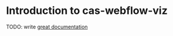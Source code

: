 # Introduction to cas-webflow-viz

TODO: write [great documentation](http://jacobian.org/writing/what-to-write/)
